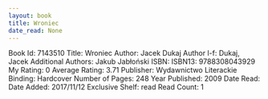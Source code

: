 ```yaml
---
layout: book
title: Wroniec
date_read: None
---
```


Book Id: 7143510
Title: Wroniec
Author: Jacek Dukaj
Author l-f: Dukaj, Jacek
Additional Authors: Jakub Jabłoński
ISBN: 
ISBN13: 9788308043929
My Rating: 0
Average Rating: 3.71
Publisher: Wydawnictwo Literackie
Binding: Hardcover
Number of Pages: 248
Year Published: 2009
Date Read: 
Date Added: 2017/11/12
Exclusive Shelf: read
Read Count: 1

